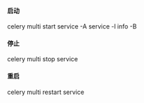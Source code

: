 #### 启动

celery multi start service -A service -l info -B

#### 停止
celery multi stop service

#### 重启
celery multi restart service